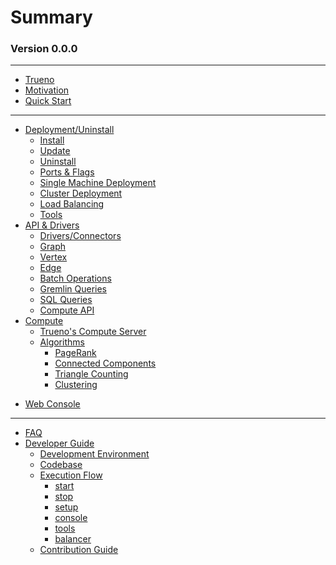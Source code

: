 # Summary

### Version 0.0.0
---

* [Trueno](README.md)
* [Motivation](pages/motivation/motivation.md)
* [Quick Start](pages/quick-start/quick-start-commands.md)
<!--     - [Commands](pages/quick-start/quick-start-commands.md)
    - [Interactive](pages/quick-start/quick-start-interactive.md) -->
---
* [Deployment/Uninstall]()
    - [Install](pages/deployment-install/install.md)
    - [Update](pages/deployment-install/update.md)
    - [Uninstall](pages/deployment-install/uninstall.md)
    - [Ports & Flags](pages/deployment-install/cli-flags-ports.md)
    - [Single Machine Deployment](pages/deployment-install/centralized-deployment.md)
    - [Cluster Deployment](pages/deployment-install/distributed-deployment.md)
    - [Load Balancing](pages/deployment-install/load-balancing.md)
    - [Tools](pages/deployment-install/tools.md)
* [API & Drivers]() 
    - [Drivers/Connectors](pages/api-drivers/drivers-connectors/drivers-connectors.md)
    - [Graph](pages/api-drivers/graph-vertex-edge.md)
    - [Vertex](pages/api-drivers/graph-vertex-edge.md)
    - [Edge](pages/api-drivers/graph-vertex-edge.md)
    - [Batch Operations]()
    - [Gremlin Queries](pages/api-drivers/gremlin.md)
    - [SQL Queries]()
    - [Compute API](pages/api-drivers/compute-api.md)
* [Compute]()
    - [Trueno's Compute Server](pages/compute/compute-server/trueno-compute-server.md)
    - [Algorithms](pages/compute/algorithms/algorithms.md)
      - [PageRank](pages/compute/algorithms/pagerank.md)
      - [Connected Components](pages/compute/algorithms/connected-components.md)
      - [Triangle Counting](pages/compute/algorithms/triangle-counting.md)
      - [Clustering](pages/compute/algorithms/clustering.md)
<!-- * [Recipes]()  -->
* [Web Console]()

---
* [FAQ]() 
* [Developer Guide]()
    <!-- - [Design Choices](pages/developer-guide/design-choices.md) -->
    - [Development Environment](pages/developer-guide/development-environment.md)
    - [Codebase](pages/developer-guide/codebase.md)
    - [Execution Flow](pages/developer-guide/execution-flow.md)
        + [start](pages/developer-guide/execution-flow/start.md)
        + [stop](pages/developer-guide/execution-flow/stop.md)
        + [setup](pages/developer-guide/execution-flow/setup.md)
        + [console](pages/developer-guide/execution-flow/console.md)
        + [tools](pages/developer-guide/execution-flow/tools.md)
        + [balancer](pages/developer-guide/execution-flow/balancer.md)
    - [Contribution Guide](pages/developer-guide/contribution-guide.md)
